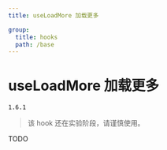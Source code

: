 ```yaml
---
title: useLoadMore 加载更多

group:
  title: hooks
  path: /base
---
```


# useLoadMore 加载更多

`1.6.1`

> 该 hook 还在实验阶段，请谨慎使用。

TODO
